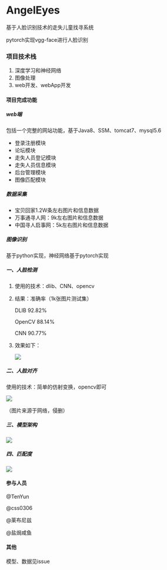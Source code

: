 # AngelEyes
基于人脸识别技术的走失儿童找寻系统

pytorch实现vgg-face进行人脸识别

### 项目技术栈

1. 深度学习和神经网络
2. 图像处理
3. web开发、webApp开发

#### 项目完成功能

##### web端

包括一个完整的网站功能，基于Java8、SSM、tomcat7、mysql5.6

* 登录注册模块
* 论坛模块
* 走失人员登记模块
* 走失人员信息模块
* 后台管理模块
* 图像匹配模块

##### 数据采集

* 宝贝回家1.2W条左右图片和信息数据
* 万事通寻人网：9k左右图片和信息数据
* 中国寻人启事网：5k左右图片和信息数据

##### 图像识别

基于python实现，神经网络基于pytorch实现

##### 一、人脸检测

1. 使用的技术：dlib、CNN、opencv

2. 结果：准确率（1k张图片测试集）

   DLIB           92.82%

   OpenCV     88.14%

   CNN           90.77%

3. 效果如下：

   ![](http://otw7his7z.bkt.clouddn.com/1.png)

##### 二、人脸对齐

使用的技术：简单的仿射变换，opencv即可

![](http://otw7his7z.bkt.clouddn.com/2.png)

（图片来源于网络，侵删）

##### 三、模型架构

![](http://otw7his7z.bkt.clouddn.com/3.png)

##### 四、匹配度

![](http://otw7his7z.bkt.clouddn.com/4.png)



#### 参与人员

@TenYun

@css0306

@莱布尼兹

@盐焗咸鱼

#### 其他

模型、数据见issue
